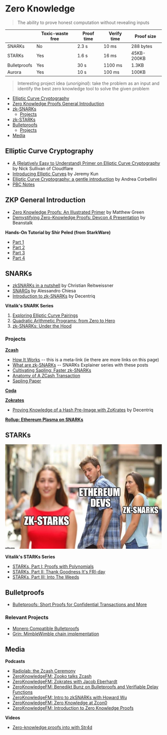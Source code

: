 # Zero Knowledge
> The ability to prove honest computation without revealing inputs

|               |   Toxic-waste free    |   Proof time  |   Verify time |   Proof size  |
| ------------- | --------------------- | ------------- | ------------- | ------------- |
|  SNARKs       |           No          |      2.3 s    |       10 ms   |  288 bytes    |
|  STARKs       |           Yes         |      1.6 s    |       16 ms   |  45KB-200KB   |
| Bulletproofs  |           Yes         |      30 s     |     1100 ms   |     1.3KB     |
|  Aurora       |           Yes         |      10 s     |      100 ms   |    100KB      |


> Interesting project idea (*unoriginal*): take the problem as an input and identify the best zero knowledge tool to solve the given problem

- [Elliptic Curve Cryptography](#ECC)
- [Zero Knowledge Proofs General Introduction](#ZKP)
- [zk-SNARKs](#SNARK)
    - [Projects](#SNARK-Projects)
- [zk-STARKs](#STARK)
- [Bulletproofs](#bullet)
    - [Projects](#bullet-projects)
- [Media](#media)

## Elliptic Curve Cryptography <a name = "ECC"></a>

* [A (Relatively Easy to Understand) Primer on Elliptic Curve Cryptography](https://blog.cloudflare.com/a-relatively-easy-to-understand-primer-on-elliptic-curve-cryptography/) by Nick Sullivan of Cloudflare
* [Introducing Elliptic Curves](https://jeremykun.com/2014/02/08/introducing-elliptic-curves/) by Jeremy Kun
* [Elliptic Curve Cryptography: a gentle introduction](http://andrea.corbellini.name/2015/05/17/elliptic-curve-cryptography-a-gentle-introduction/) by Andrea Corbellini
* [PBC Notes](https://crypto.stanford.edu/pbc/notes/ep/)

## ZKP General Introduction <a name = "ZKP"></a>

* [Zero Knowledge Proofs: An Illustrated Primer](https://blog.cryptographyengineering.com/2014/11/27/zero-knowledge-proofs-illustrated-primer/) by Matthew Green
* [Demystifying Zero-Knowledge Proofs: Devcon 4 Presentation](https://docs.google.com/presentation/d/1gfB6WZMvM9mmDKofFibIgsyYShdf0RV_Y8TLz3k1Ls0/edit#slide=id.p) by Beanstalk

**Hands-On Tutorial by Shir Peled (from StarkWare)**
* [Part 1](http://www.shirpeled.com/2018/09/a-hands-on-tutorial-for-zero-knowledge.html)
* [Part 2](http://www.shirpeled.com/2018/10/a-hands-on-tutorial-for-zero-knowledge.html)
* [Part 3](http://www.shirpeled.com/2018/10/a-hands-on-tutorial-for-zero-knowledge_2.html)
* [Part 4](http://www.shirpeled.com/2018/10/a-hands-on-tutorial-for-zero-knowledge_4.html)

## SNARKs <a name = "SNARK"></a>

* [zkSNARKs in a nutshell](https://blog.ethereum.org/2016/12/05/zksnarks-in-a-nutshell/) by Christian Reitweissner
* [SNARGs](https://gist.github.com/Haseeb-Qureshi/f552fdbbb649ed4bbfeb681beb4091e1) by Alessandro Chiesa
* [Introduction to zk-SNARKs](https://blog.decentriq.ch/zk-snarks-primer-part-one/) by Decentriq

**Vitalik's SNARK Series**
1. [Exploring Elliptic Curve Pairings](https://medium.com/@VitalikButerin/exploring-elliptic-curve-pairings-c73c1864e627)
2. [Quadratic Arithmetic Programs: from Zero to Hero](https://medium.com/@VitalikButerin/quadratic-arithmetic-programs-from-zero-to-hero-f6d558cea649)
3. [zk-SNARKs: Under the Hood](https://medium.com/@VitalikButerin/zk-snarks-under-the-hood-b33151a013f6)

### Projects <a name = "SNARK-Projects"></a>

**[Zcash](https://z.cash/)**
* [How It Works](https://z.cash/technology/) -- this is a meta-link (ie there are more links on this page)
* [What are zk-SNARKs](https://z.cash/technology/zksnarks/) -- SNARKs Explainer series with these posts
* [Cultivating Sapling: Faster zk-SNARKs](https://z.cash/blog/cultivating-sapling-faster-zksnarks)
* [Anatomy of A ZCash Transaction](https://z.cash/blog/anatomy-of-zcash/)
* [Sapling Paper](https://github.com/zcash/zips/blob/master/protocol/sapling.pdf)

**[Coda](https://codaprotocol.com/)**

**[Zokrates](https://github.com/Zokrates/ZoKrates)**
* [Proving Knowledge of a Hash Pre-Image with ZoKrates](https://blog.decentriq.ch/proving-hash-pre-image-zksnarks-zokrates/) by Decentriq

**[Rollup: Ethereum Plasma on SNARKs](https://github.com/barryWhiteHat/roll_up)**

## STARKs <a name = "STARK"></a>

![](../assets/starks.png)

**Vitalik's STARKs Series**
* [STARKs, Part I: Proofs with Polynomials](https://blog.ethereum.org/2016/12/05/zksnarks-in-a-nutshell/)
* [STARKs, Part II: Thank Goodness It's FRI-day](https://vitalik.ca/general/2017/11/22/starks_part_2.html)
* [STARKs, Part III: Into The Weeds](https://vitalik.ca/general/2018/07/21/starks_part_3.html)

## Bulletproofs <a name = "bullet"></a>

* [Bulletproofs: Short Proofs for Confidential Transactions and More](https://crypto.stanford.edu/bulletproofs/)

### Relevant Projects <a name = "bullet-projects"></a>

* [Monero Compatible Bulletproofs](https://www.getmonero.org/2017/12/07/Monero-Compatible-Bulletproofs.html)
* [Grin: MimbleWimble chain implementation](http://grin-tech.org/)

## Media <a name = "media"></a>

**Podcasts**
* [Radiolab: the Zcash Ceremony](https://www.wnycstudios.org/story/ceremony)
* [ZeroKnowledgeFM: Zooko talks Zcash](https://www.zeroknowledge.fm/50)
* [ZeroKnowledgeFM: Zokrates with Jacob Eberhardt](https://www.zeroknowledge.fm/41)
* [ZeroKnowledgeFM: Benedikt Bunz on Bulletproofs and Verifiable Delay Functions](https://www.zeroknowledge.fm/40)
* [ZeroKnowledgeFM: Intro to zkSNARKs with Howard Wu](https://www.zeroknowledge.fm/38)
* [ZeroKnowledgeFM: Zero Knowledge at Zcon0](https://www.zeroknowledge.fm/32)
* [ZeroKnowledgeFM: Introduction to Zero Knowledge Proofs](https://www.zeroknowledge.fm/21)

**Videos**
* [Zero-knowledge proofs into with Str4d](https://www.youtube.com/watch?v=Y9YgRDJAFEE&t=12s)